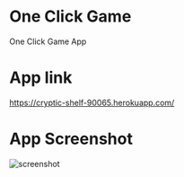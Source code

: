 # One Click Game
One Click Game App

# App link
https://cryptic-shelf-90065.herokuapp.com/

# App Screenshot
![screenshot](https://github.com/savannahz123/oneclick/blob/master/screenshot.png)

